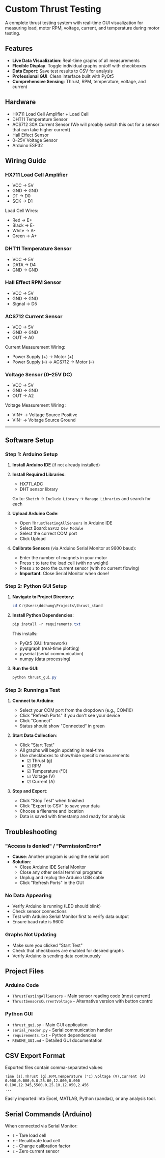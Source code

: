 # Custom Thrust Testing

A complete thrust testing system with real-time GUI visualization for measuring load, motor RPM, voltage, current, and temperature during motor testing.

## Features

- **Live Data Visualization**: Real-time graphs of all measurements
- **Flexible Display**: Toggle individual graphs on/off with checkboxes
- **Data Export**: Save test results to CSV for analysis
- **Professional GUI**: Clean interface built with PyQt5
- **Comprehensive Sensing**: Thrust, RPM, temperature, voltage, and current

## Hardware
* HX711 Load Cell Amplifier + Load Cell
* DHT11 Temperature Sensor
* ACS712 30A Current Sensor (We will proably switch this out for a sensor that can take higher current)
* Hall Effect Sensor
* 0–25V Voltage Sensor
* Arduino ESP32

## Wiring Guide

### HX711 Load Cell Amplifier
* VCC -> 5V
* GND -> GND
* DT -> D0
* SCK -> D1

Load Cell Wires:
* Red -> E+
* Black -> E-
* White -> A-
* Green -> A+

### DHT11 Temperature Sensor
* VCC -> 5V
* DATA -> D4
* GND -> GND

### Hall Effect RPM Sensor
* VCC -> 5V
* GND -> GND
* Signal -> D5

### ACS712 Current Sensor
* VCC -> 5V
* GND -> GND
* OUT -> A0

Current Measurement Wiring:
* Power Supply (+) -> Motor (+)
* Power Supply (–) -> ACS712 -> Motor (–)

### Voltage Sensor (0–25V DC)
* VCC -> 5V
* GND -> GND
* OUT -> A2

Voltage Measurement Wiring :
* VIN+ -> Voltage Source Positive
* VIN- -> Voltage Source Ground

---

## Software Setup

### Step 1: Arduino Setup

1. **Install Arduino IDE** (if not already installed)
2. **Install Required Libraries**:
   - HX711_ADC
   - DHT sensor library
   
   Go to: `Sketch` → `Include Library` → `Manage Libraries` and search for each

3. **Upload Arduino Code**:
   - Open `ThrustTestingAllSensors` in Arduino IDE
   - Select Board: `ESP32 Dev Module`
   - Select the correct COM port
   - Click Upload

4. **Calibrate Sensors** (via Arduino Serial Monitor at 9600 baud):
   - Enter the number of magnets in your motor
   - Press `t` to tare the load cell (with no weight)
   - Press `z` to zero the current sensor (with no current flowing)
   - **Important**: Close Serial Monitor when done!

### Step 2: Python GUI Setup

1. **Navigate to Project Directory**:
   ```powershell
   cd C:\Users\ddchung\Projects\thrust_stand
   ```

2. **Install Python Dependencies**:
   ```powershell
   pip install -r requirements.txt
   ```
   
   This installs:
   - PyQt5 (GUI framework)
   - pyqtgraph (real-time plotting)
   - pyserial (serial communication)
   - numpy (data processing)

3. **Run the GUI**:
   ```powershell
   python thrust_gui.py
   ```

### Step 3: Running a Test

1. **Connect to Arduino**:
   - Select your COM port from the dropdown (e.g., COM10)
   - Click "Refresh Ports" if you don't see your device
   - Click "Connect"
   - Status should show "Connected" in green

2. **Start Data Collection**:
   - Click "Start Test"
   - All graphs will begin updating in real-time
   - Use checkboxes to show/hide specific measurements:
     - ☑ Thrust (g)
     - ☑ RPM
     - ☑ Temperature (°C)
     - ☑ Voltage (V)
     - ☑ Current (A)

3. **Stop and Export**:
   - Click "Stop Test" when finished
   - Click "Export to CSV" to save your data
   - Choose a filename and location
   - Data is saved with timestamp and ready for analysis

## Troubleshooting

### "Access is denied" / "PermissionError"
- **Cause**: Another program is using the serial port
- **Solution**: 
  - Close Arduino IDE Serial Monitor
  - Close any other serial terminal programs
  - Unplug and replug the Arduino USB cable
  - Click "Refresh Ports" in the GUI

### No Data Appearing
- Verify Arduino is running (LED should blink)
- Check sensor connections
- Test with Arduino Serial Monitor first to verify data output
- Ensure baud rate is 9600

### Graphs Not Updating
- Make sure you clicked "Start Test"
- Check that checkboxes are enabled for desired graphs
- Verify Arduino is sending data continuously

## Project Files

### Arduino Code
- `ThrustTestingAllSensors` - Main sensor reading code (most current)
- `ThrustSensorsCurrentVoltage` - Alternative version with button control

### Python GUI
- `thrust_gui.py` - Main GUI application
- `serial_reader.py` - Serial communication handler
- `requirements.txt` - Python dependencies
- `README_GUI.md` - Detailed GUI documentation

## CSV Export Format

Exported files contain comma-separated values:
```csv
Time (s),Thrust (g),RPM,Temperature (°C),Voltage (V),Current (A)
0.000,0.000,0.0,25.00,12.000,0.000
0.100,12.345,5500.0,25.10,12.050,2.456
...
```

Easily imported into Excel, MATLAB, Python (pandas), or any analysis tool.

## Serial Commands (Arduino)

When connected via Serial Monitor:
- `t` - Tare load cell
- `r` - Recalibrate load cell
- `c` - Change calibration factor
- `z` - Zero current sensor
